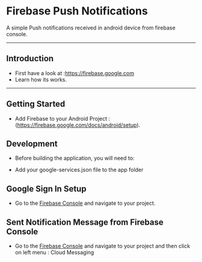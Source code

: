 Firebase Push Notifications
===========================

A simple Push notifications received in android device from firebase console.

------------
Introduction
------------

- First have a look at :https://firebase.google.com
- Learn how its works.

---------------
Getting Started
---------------

- Add Firebase to your Android Project :(https://firebase.google.com/docs/android/setup).

## Development

- Before building the application, you will need to:

- Add your google-services.json file to the app folder

## Google Sign In Setup

- Go to the [Firebase Console](https://console.firebase.google.com) and navigate to your project.

## Sent Notification Message from Firebase Console

- Go to the [Firebase Console](https://console.firebase.google.com) and navigate to your project and then click on left menu : Cloud Messaging
